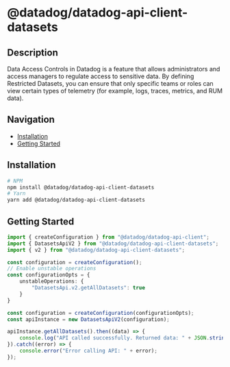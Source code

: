 # @datadog/datadog-api-client-datasets

## Description

Data Access Controls in Datadog is a feature that allows administrators and access managers to regulate
access to sensitive data. By defining Restricted Datasets, you can ensure that only specific teams or roles can
view certain types of telemetry (for example, logs, traces, metrics, and RUM data).

## Navigation

- [Installation](#installation)
- [Getting Started](#getting-started)

## Installation

```sh
# NPM
npm install @datadog/datadog-api-client-datasets
# Yarn
yarn add @datadog/datadog-api-client-datasets
```

## Getting Started
```ts
import { createConfiguration } from "@datadog/datadog-api-client";
import { DatasetsApiV2 } from "@datadog/datadog-api-client-datasets";
import { v2 } from "@datadog/datadog-api-client-datasets";

const configuration = createConfiguration();
// Enable unstable operations
const configurationOpts = {
    unstableOperations: {
        "DatasetsApi.v2.getAllDatasets": true
    }
}

const configuration = createConfiguration(configurationOpts);
const apiInstance = new DatasetsApiV2(configuration);

apiInstance.getAllDatasets().then((data) => {
    console.log("API called successfully. Returned data: " + JSON.stringify(data));
}).catch((error) => {
    console.error("Error calling API: " + error);
});
```